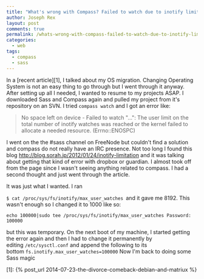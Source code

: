 ```yaml
---
title: "What's wrong with Compass? Failed to watch due to inotify limit"
author: Joseph Rex
layout: post
comments: true
permalink: /whats-wrong-with-compass-failed-to-watch-due-to-inotify-limit/
categories:
  - web
tags:
  - compass
  - sass
---
```

In a [recent article][1], I talked about my OS migration. Changing Operating System is not an easy thing to go through but I went through it anyway. After setting up all I needed, I wanted to resume to my projects ASAP. I downloaded Sass and Compass again and pulled my project from it's repository on an SVN. I tried `compass watch` and I got an error like:
<!--more-->

> No space left on device - Failed to watch "…": The user limit on the total number of inotify watches was reached or the kernel failed to allocate a needed resource. (Errno::ENOSPC)

I went on the the #sass channel on FreeNode but couldn't find a solution and compass do not really have an IRC presence. Not too long I found this blog <a href="http://blog.sorah.jp/2012/01/24/inotify-limitation" target="_blank">http://blog.sorah.jp/2012/01/24/inotify-limitation</a> and it was talking about getting that kind of error with dropbox or guardian. I almost took off from the page since I wasn't seeing anything related to compass. I had a second thought and just went through the article.

It was just what I wanted. I ran

`$ cat /proc/sys/fs/inotify/max_user_watches `and it gave me 8192. This wasn't enough so I changed it to 1000 like so:

`echo 100000|sudo tee /proc/sys/fs/inotify/max_user_watches Password: 100000`

but this was temporary. On the next boot of my machine, I started getting the error again and then I had to change it permanently by editing `/etc/sysctl.conf` and append the following to its bottom `fs.inotify.max_user_watches=100000` Now I'm back to doing some Sass magic

[1]: {% post_url 2014-07-23-the-divorce-comeback-debian-and-matriux %}